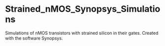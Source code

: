# Strained_nMOS_Synopsys_Simulations
Simulations of nMOS transistors with strained silicon in their gates. Created with the software Synopsys.
